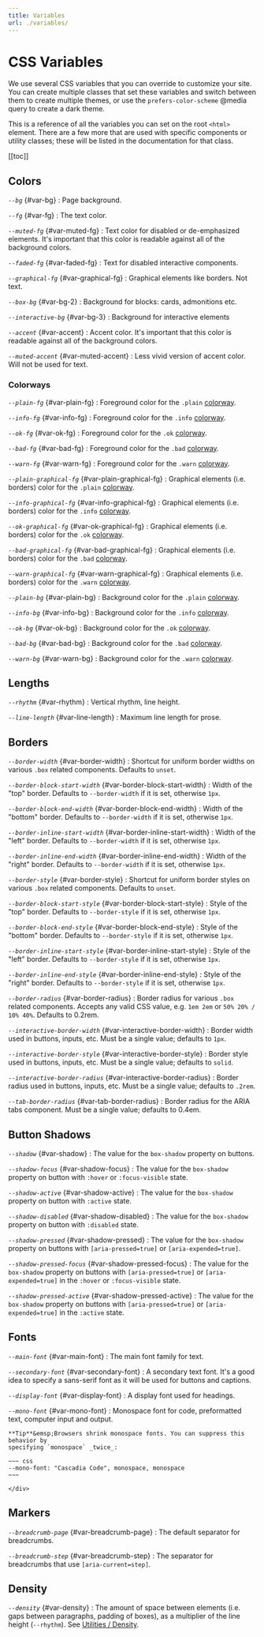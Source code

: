 ```yaml
---
title: Variables
url: ./variables/
---
```


# CSS Variables

We use several CSS variables that you can override to customize your site. You
can create multiple classes that set these variables and switch between them to
create multiple themes, or use the `prefers-color-scheme` @media query to
create a dark theme.

This is a reference of all the variables you can set on the root `<html>`
element. There are a few more that are used with specific components or utility
classes; these will be listed in the documentation for that class.

[[toc]]

## Colors

<dfn>`--bg`</dfn> {#var-bg}
:   Page background.

<dfn>`--fg`</dfn> {#var-fg}
:   The text color.

<dfn>`--muted-fg`</dfn> {#var-muted-fg}
:   Text color for disabled or de-emphasized elements. It's important that this
    color is readable against all of the background colors.

<dfn>`--faded-fg`</dfn> {#var-faded-fg}
:   Text for disabled interactive components.

<dfn>`--graphical-fg`</dfn> {#var-graphical-fg}
:   Graphical elements like borders. Not text.

<dfn>`--box-bg`</dfn> {#var-bg-2}
:   Background for blocks: cards, admonitions etc.

<dfn>`--interactive-bg`</dfn> {#var-bg-3}
:   Background for interactive elements

<dfn>`--accent`</dfn> {#var-accent}
:   Accent color. It's important that this
    color is readable against all of the background colors.

<dfn>`--muted-accent`</dfn> {#var-muted-accent}
:   Less vivid version of accent color. Will not be used for text.


### Colorways

<dfn>`--plain-fg`</dfn> {#var-plain-fg}
:   Foreground color for the `.plain` [colorway][].

<dfn>`--info-fg`</dfn> {#var-info-fg}
:   Foreground color for the `.info` [colorway][].

<dfn>`--ok-fg`</dfn> {#var-ok-fg}
:   Foreground color for the `.ok` [colorway][].

<dfn>`--bad-fg`</dfn> {#var-bad-fg}
:   Foreground color for the `.bad` [colorway][].

<dfn>`--warn-fg`</dfn> {#var-warn-fg}
:   Foreground color for the `.warn` [colorway][].

<dfn>`--plain-graphical-fg`</dfn> {#var-plain-graphical-fg}
:   Graphical elements (i.e. borders) color for the `.plain` [colorway][].

<dfn>`--info-graphical-fg`</dfn> {#var-info-graphical-fg}
:   Graphical elements (i.e. borders) color for the `.info` [colorway][].

<dfn>`--ok-graphical-fg`</dfn> {#var-ok-graphical-fg}
:   Graphical elements (i.e. borders) color for the `.ok` [colorway][].

<dfn>`--bad-graphical-fg`</dfn> {#var-bad-graphical-fg}
:   Graphical elements (i.e. borders) color for the `.bad` [colorway][].

<dfn>`--warn-graphical-fg`</dfn> {#var-warn-graphical-fg}
:   Graphical elements (i.e. borders) color for the `.warn` [colorway][].

<dfn>`--plain-bg`</dfn> {#var-plain-bg}
:   Background color for the `.plain` [colorway][].

<dfn>`--info-bg`</dfn> {#var-info-bg}
:   Background color for the `.info` [colorway][].

<dfn>`--ok-bg`</dfn> {#var-ok-bg}
:   Background color for the `.ok` [colorway][].

<dfn>`--bad-bg`</dfn> {#var-bad-bg}
:   Background color for the `.bad` [colorway][].

<dfn>`--warn-bg`</dfn> {#var-warn-bg}
:   Background color for the `.warn` [colorway][].


## Lengths

<dfn>`--rhythm`</dfn> {#var-rhythm}
:   Vertical rhythm, line height.

<dfn>`--line-length`</dfn> {#var-line-length}
:   Maximum line length for prose.


## Borders
   
<dfn>`--border-width`</dfn> {#var-border-width}
:   Shortcut for uniform border widths on various `.box` related components. Defaults to `unset`.

<dfn>`--border-block-start-width`</dfn> {#var-border-block-start-width}
:   Width of the "top" border. Defaults to `--border-width` if it is set, otherwise `1px`.

<dfn>`--border-block-end-width`</dfn> {#var-border-block-end-width}
:   Width of the "bottom" border. Defaults to `--border-width` if it is set, otherwise `1px`.

<dfn>`--border-inline-start-width`</dfn> {#var-border-inline-start-width}
:   Width of the "left" border. Defaults to `--border-width` if it is set, otherwise `1px`.

<dfn>`--border-inline-end-width`</dfn> {#var-border-inline-end-width}
:   Width of the "right" border. Defaults to `--border-width` if it is set, otherwise `1px`.

<dfn>`--border-style`</dfn> {#var-border-style}
:   Shortcut for uniform border styles on various `.box` related components. Defaults to `unset`.

<dfn>`--border-block-start-style`</dfn> {#var-border-block-start-style}
:   Style of the "top" border. Defaults to `--border-style` if it is set, otherwise `1px`.

<dfn>`--border-block-end-style`</dfn> {#var-border-block-end-style}
:   Style of the "bottom" border. Defaults to `--border-style` if it is set, otherwise `1px`.

<dfn>`--border-inline-start-style`</dfn> {#var-border-inline-start-style}
:   Style of the "left" border. Defaults to `--border-style` if it is set, otherwise `1px`.

<dfn>`--border-inline-end-style`</dfn> {#var-border-inline-end-style}
:   Style of the "right" border. Defaults to `--border-style` if it is set, otherwise `1px`.

<dfn>`--border-radius`</dfn> {#var-border-radius}
:   Border radius for various `.box` related components. Accepts any valid CSS value, e.g. `1em 2em` or `50% 20% / 10% 40%`. Defaults to 0.2rem.

<dfn>`--interactive-border-width`</dfn> {#var-interactive-border-width}
:   Border width used in buttons, inputs, etc. Must be a single value; defaults to `1px`.

<dfn>`--interactive-border-style`</dfn> {#var-interactive-border-style}
:   Border style used in buttons, inputs, etc. Must be a single value; defaults to `solid`.

<dfn>`--interactive-border-radius`</dfn> {#var-interactive-border-radius}
:   Border radius used in buttons, inputs, etc. Must be a single value; defaults to `.2rem`.

<dfn>`--tab-border-radius`</dfn> {#var-tab-border-radius}
:   Border radius for the ARIA tabs component. Must be a single value; defaults to 0.4em.


## Button Shadows

<dfn>`--shadow`</dfn> {#var-shadow}
:   The value for the `box-shadow` property on buttons.

<dfn>`--shadow-focus`</dfn> {#var-shadow-focus}
:   The value for the `box-shadow` property on button with `:hover` or `:focus-visible` state.

<dfn>`--shadow-active`</dfn> {#var-shadow-active}
:   The value for the `box-shadow` property on button with `:active` state.

<dfn>`--shadow-disabled`</dfn> {#var-shadow-disabled}
:   The value for the `box-shadow` property on button with `:disabled` state.

<dfn>`--shadow-pressed`</dfn> {#var-shadow-pressed}
:   The value for the `box-shadow` property on buttons with `[aria-pressed=true]` or `[aria-expended=true]`.

<dfn>`--shadow-pressed-focus`</dfn> {#var-shadow-pressed-focus}
:   The value for the `box-shadow` property on buttons with `[aria-pressed=true]` or `[aria-expended=true]` in the `:hover` or `:focus-visible` state.

<dfn>`--shadow-pressed-active`</dfn> {#var-shadow-pressed-active}
:   The value for the `box-shadow` property on buttons with `[aria-pressed=true]` or `[aria-expended=true]` in the `:active` state.


## Fonts

<dfn>`--main-font`</dfn> {#var-main-font}
:   The main font family for text.

<dfn>`--secondary-font`</dfn> {#var-secondary-font}
:   A secondary text font. It's a good idea to specify a sans-serif font as it
    will be used for buttons and captions.

<dfn>`--display-font`</dfn> {#var-display-font}
:   A display font used for headings.

<dfn>`--mono-font`</dfn> {#var-mono-font}
:   Monospace font for code, preformatted text, computer input and output.
    <div class="box info crowded">

    **Tip**&emsp;Browsers shrink monospace fonts. You can suppress this behavior by
    specifying `monospace` _twice_:

    ~~~ css
    --mono-font: "Cascadia Code", monospace, monospace
    ~~~
    
    </div>


## Markers

<dfn>`--breadcrumb-page`</dfn> {#var-breadcrumb-page}
:   The default separator for breadcrumbs.

<dfn>`--breadcrumb-step`</dfn> {#var-breadcrumb-step}
:   The separator for breadcrumbs that use `[aria-current=step]`.

## Density

<dfn>`--density`</dfn> {#var-density}
:   The amount of space between elements (i.e. gaps between paragraphs, padding
    of boxes), as a multiplier of the line height (`--rhythm`). See
    [Utilities / Density](/docs/util#density).


[colorway]: /docs/colorways
